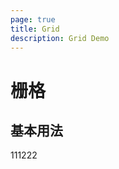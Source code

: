 ```yaml
---
page: true
title: Grid
description: Grid Demo
---
```


# 栅格

## 基本用法

<FRow><FCol :span="12">111</FCol><FCol :span="12">222</FCol></FRow>

